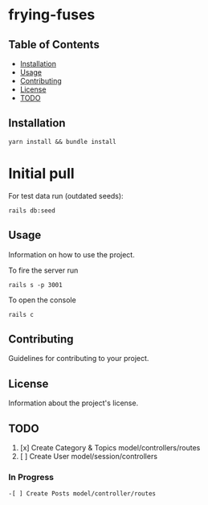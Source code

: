 # frying-fuses

## Table of Contents

- [Installation](#installation)
- [Usage](#usage)
- [Contributing](#contributing)
- [License](#license)
- [TODO](#todo)

## Installation

```
yarn install && bundle install
```

# Initial pull

For test data run (outdated seeds):

```
rails db:seed
```

## Usage

Information on how to use the project.

To fire the server run

```
rails s -p 3001
```

To open the console

```
rails c
```

## Contributing

Guidelines for contributing to your project.

## License

Information about the project's license.

## TODO

1. [x] Create Category & Topics model/controllers/routes
2. [ ] Create User model/session/controllers

### In Progress

    -[ ] Create Posts model/controller/routes
